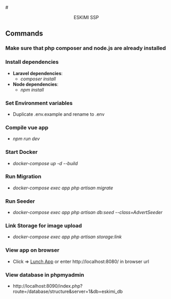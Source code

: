 #<p align="center">ESKIMI SSP</p>


## Commands

### Make sure that php composer and node.js are already installed

### Install dependencies
- **Laravel dependencies**: 
  - _composer install_
- **Node dependencies**: 
  - _npm install_

### Set Environment variables
- Duplicate .env.example and rename to .env

### Compile vue app
- _npm run dev_

### Start Docker
- _docker-compose up -d --build_

### Run Migration
- _docker-compose exec app php artisan migrate_

### Run Seeder
- _docker-compose exec app php artisan db:seed --class=AdvertSeeder_

### Link Storage for image upload
- _docker-compose exec app php artisan storage:link_

### View app on browser
- Click => <a href="http://localhost:8080/" target="_blank">Lunch App</a> or enter http://localhost:8080/ in browser url

### View database in phpmyadmin
- http://localhost:8090/index.php?route=/database/structure&server=1&db=eskimi_db
